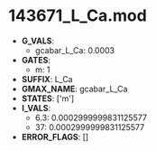 # 143671_L_Ca.mod

- **G_VALS**:
  - gcabar_L_Ca: 0.0003
- **GATES**:
  - m: 1
- **SUFFIX**: L_Ca
- **GMAX_NAME**: gcabar_L_Ca
- **STATES**: ['m']
- **I_VALS**:
  - 6.3: 0.0002999999831125577
  - 37: 0.0002999999831125577
- **ERROR_FLAGS**: []

